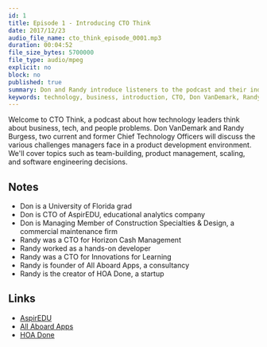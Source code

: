 ```yaml
---
id: 1
title: Episode 1 - Introducing CTO Think
date: 2017/12/23
audio_file_name: cto_think_episode_0001.mp3
duration: 00:04:52
file_size_bytes: 5700000
file_type: audio/mpeg
explicit: no
block: no
published: true
summary: Don and Randy introduce listeners to the podcast and their individual backgrounds
keywords: technology, business, introduction, CTO, Don VanDemark, Randy Burgess
---
```


Welcome to CTO Think, a podcast about how technology leaders think about business, tech, and people problems. Don VanDemark and Randy Burgess, two current and former Chief Technology Officers will discuss the various challenges managers face in a product development environment. We'll cover topics such as team-building, product management, scaling, and software engineering decisions.

## Notes

* Don is a University of Florida grad
* Don is CTO of AspirEDU, educational analytics company
* Don is Managing Member of Construction Specialties & Design, a commercial maintenance firm
* Randy was a CTO for Horizon Cash Management
* Randy worked as a hands-on developer
* Randy was a CTO for Innovations for Learning
* Randy is founder of All Aboard Apps, a consultancy
* Randy is the creator of HOA Done, a startup

## Links

* [AspirEDU](https://aspireedu.com)
* [All Aboard Apps](https://www.allaboardapps.com)
* [HOA Done](https://www.hoadone.com)

